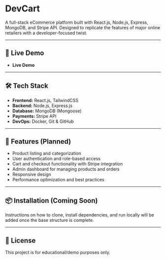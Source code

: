 # DevCart

A full-stack eCommerce platform built with React.js, Node.js, Express, MongoDB, and Stripe API. Designed to replicate the features of major online retailers with a developer-focused twist.

---

## 🚀 Live Demo

- **Live Demo**

---

## 🛠 Tech Stack

- **Frontend:** React.js, TailwindCSS
- **Backend:** Node.js, Express.js
- **Database:** MongoDB (Mongoose)
- **Payments:** Stripe API
- **DevOps:** Docker, Git & GitHub

---

## 🎁 Features (Planned)

- Product listing and categorization
- User authentication and role-based access
- Cart and checkout functionality with Stripe integration
- Admin dashboard for managing products and orders
- Responsive design
- Performance optimization and best practices

---

## 📦 Installation (Coming Soon)

Instructions on how to clone, install dependencies, and run locally will be added once the base structure is complete.

---

## 📝 License

This project is for educational/demo purposes only.
